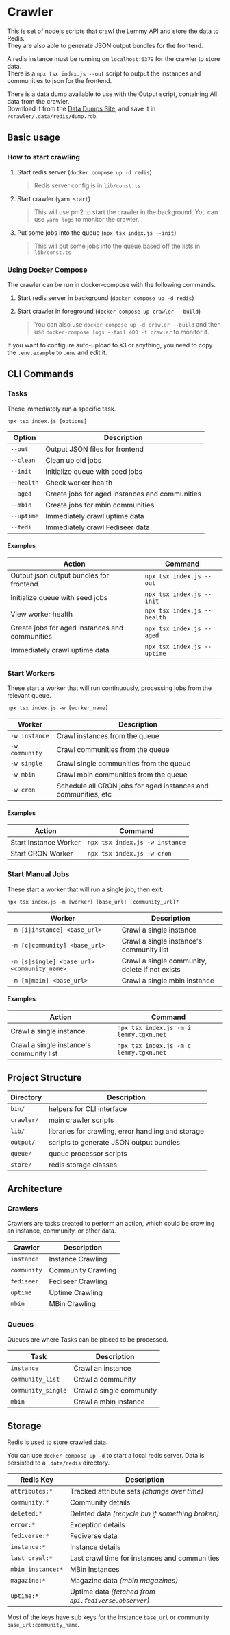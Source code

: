 # Crawler

This is set of nodejs scripts that crawl the Lemmy API and store the data to Redis.  
They are also able to generate JSON output bundles for the frontend.

A redis instance must be running on `localhost:6379` for the crawler to store data.  
There is a `npx tsx index.js --out` script to output the instances and communities to json for the frontend.

There is a data dump available to use with the Output script, containing All data from the crawler.  
Download it from the [Data Dumps Site](https://data.lemmyverse.net/), and save it in `/crawler/.data/redis/dump.rdb`.

## Basic usage

### How to start crawling

1. Start redis server (`docker compose up -d redis`)

   > Redis server config is in `lib/const.ts`

2. Start crawler (`yarn start`)

   > This will use pm2 to start the crawler in the background.
   > You can use `yarn logs` to monitor the crawler.

3. Put some jobs into the queue (`npx tsx index.js --init`)
   > This will put some jobs into the queue based off the lists in `lib/const.ts`

### Using Docker Compose

The crawler can be run in docker-compose with the following commands.

1. Start redis server in background (`docker compose up -d redis`)

2. Start crawler in foreground (`docker compose up crawler --build`)
   > You can also use `docker compose up -d crawler --build` and then use `docker-compose logs --tail 400 -f crawler` to monitor it.

If you want to configure auto-upload to s3 or anything, you need to copy the `.env.example` to `.env` and edit it.

## CLI Commands

### Tasks

These immediately run a specific task.

`npx tsx index.js [options]`

| Option     | Description                                    |
| ---------- | ---------------------------------------------- |
| `--out`    | Output JSON files for frontend                 |
| `--clean`  | Clean up old jobs                              |
| `--init`   | Initialize queue with seed jobs                |
| `--health` | Check worker health                            |
| `--aged`   | Create jobs for aged instances and communities |
| `--mbin`   | Create jobs for mbin communities               |
| `--uptime` | Immediately crawl uptime data                  |
| `--fedi`   | Immediately crawl Fediseer data                |

#### **Examples**

| Action                                         | Command                     |
| ---------------------------------------------- | --------------------------- |
| Output json output bundles for frontend        | `npx tsx index.js --out`    |
| Initialize queue with seed jobs                | `npx tsx index.js --init`   |
| View worker health                             | `npx tsx index.js --health` |
| Create jobs for aged instances and communities | `npx tsx index.js --aged`   |
| Immediately crawl uptime data                  | `npx tsx index.js --uptime` |

### Start Workers

These start a worker that will run continuously, processing jobs from the relevant queue.

`npx tsx index.js -w [worker_name]`

| Worker         | Description                                                    |
| -------------- | -------------------------------------------------------------- |
| `-w instance`  | Crawl instances from the queue                                 |
| `-w community` | Crawl communities from the queue                               |
| `-w single`    | Crawl single communities from the queue                        |
| `-w mbin`      | Crawl mbin communities from the queue                          |
| `-w cron`      | Schedule all CRON jobs for aged instances and communities, etc |

#### **Examples**

| Action                | Command                        |
| --------------------- | ------------------------------ |
| Start Instance Worker | `npx tsx index.js -w instance` |
| Start CRON Worker     | `npx tsx index.js -w cron`     |

### Start Manual Jobs

These start a worker that will run a single job, then exit.

`npx tsx index.js -m [worker] [base_url] [community_url]?`

| Worker                                       | Description                                    |
| -------------------------------------------- | ---------------------------------------------- |
| `-m [i\|instance] <base_url>`                | Crawl a single instance                        |
| `-m [c\|community] <base_url>`               | Crawl a single instance's community list       |
| `-m [s\|single] <base_url> <community_name>` | Crawl a single community, delete if not exists |
| `-m [m\|mbin] <base_url>`                    | Crawl a single mbin instance                   |

#### **Examples**

| Action                                   | Command                                |
| ---------------------------------------- | -------------------------------------- |
| Crawl a single instance                  | `npx tsx index.js -m i lemmy.tgxn.net` |
| Crawl a single instance's community list | `npx tsx index.js -m c lemmy.tgxn.net` |

## Project Structure

| Directory  | Description                                        |
| ---------- | -------------------------------------------------- |
| `bin/`     | helpers for CLI interface                          |
| `crawler/` | main crawler scripts                               |
| `lib/`     | libraries for crawling, error handling and storage |
| `output/`  | scripts to generate JSON output bundles            |
| `queue/`   | queue processor scripts                            |
| `store/`   | redis storage classes                              |

## Architecture

### Crawlers

Crawlers are tasks created to perform an action, which could be crawling an instance, community, or other data.

| Crawler     | Description        |
| ----------- | ------------------ |
| `instance`  | Instance Crawling  |
| `community` | Community Crawling |
| `fediseer`  | Fediseer Crawling  |
| `uptime`    | Uptime Crawling    |
| `mbin`      | MBin Crawling      |

### Queues

Queues are where Tasks can be placed to be processed.

| Task               | Description              |
| ------------------ | ------------------------ |
| `instance`         | Crawl an instance        |
| `community_list`   | Crawl a community        |
| `community_single` | Crawl a single community |
| `mbin`             | Crawl a mbin instance    |

## Storage

Redis is used to store crawled data.

You can use `docker compose up -d` to start a local redis server.
Data is persisted to a `.data/redis` directory.

| Redis Key         | Description                                           |
| ----------------- | ----------------------------------------------------- |
| `attributes:*`    | Tracked attribute sets _(change over time)_           |
| `community:*`     | Community details                                     |
| `deleted:*`       | Deleted data _(recycle bin if something broken)_      |
| `error:*`         | Exception details                                     |
| `fediverse:*`     | Fediverse data                                        |
| `instance:*`      | Instance details                                      |
| `last_crawl:*`    | Last crawl time for instances and communities         |
| `mbin_instance:*` | MBin Instances                                        |
| `magazine:*`      | Magazine data _(mbin magazines)_                      |
| `uptime:*`        | Uptime data _(fetched from `api.fediverse.observer`)_ |

Most of the keys have sub keys for the instance `base_url` or community `base_url:community_name`.
